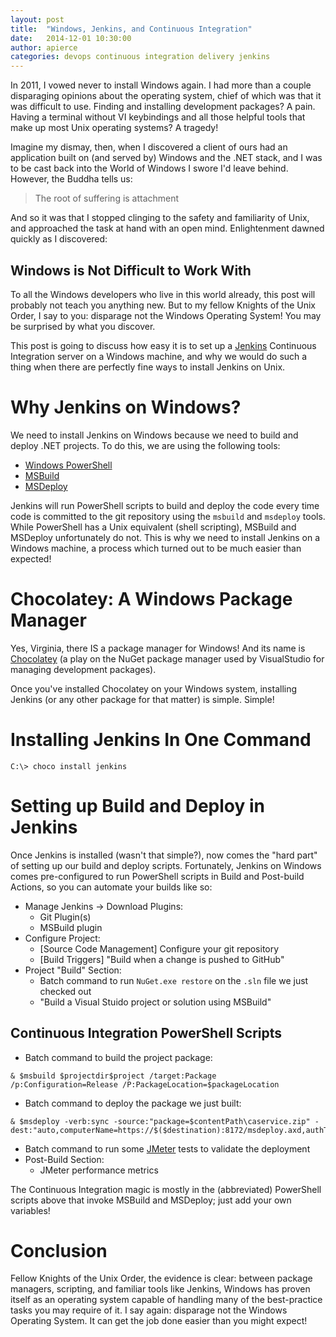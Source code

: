 ```yaml
---
layout: post
title:  "Windows, Jenkins, and Continuous Integration"
date:   2014-12-01 10:30:00
author: apierce
categories: devops continuous integration delivery jenkins
---
```


In 2011, I vowed never to install Windows again. I had more than a couple
disparaging opinions about the operating system, chief of which was that it was
difficult to use. Finding and installing development packages? A pain. Having a
terminal without VI keybindings and all those helpful tools that make up most
Unix operating systems? A tragedy!

Imagine my dismay, then, when I discovered a client of ours had an application
built on (and served by) Windows and the .NET stack, and I was to be cast back
into the World of Windows I swore I'd leave behind. However, the Buddha tells
us:

> The root of suffering is attachment

And so it was that I stopped clinging to the safety and familiarity of Unix,
and approached the task at hand with an open mind. Enlightenment dawned quickly
as I discovered:

## Windows is Not Difficult to Work With

To all the Windows developers who live in this world already, this post will
probably not teach you anything new. But to my fellow Knights of the Unix Order,
I say to you: disparage not the Windows Operating System! You may be surprised
by what you discover.

This post is going to discuss how easy it is to set up a [Jenkins](http://jenkins-ci.org/)
Continuous Integration server on a Windows machine, and why we would do such a
thing when there are perfectly fine ways to install Jenkins on Unix.

# Why Jenkins on Windows?
We need to install Jenkins on Windows because we need to build and deploy .NET
projects. To do this, we are using the following tools:

+ [Windows PowerShell](http://en.wikipedia.org/wiki/Windows_PowerShell)
+ [MSBuild](http://msdn.microsoft.com/en-us/library/wea2sca5%28v=vs.90%29.aspx)
+ [MSDeploy](http://www.iis.net/downloads/microsoft/web-deploy)

Jenkins will run PowerShell scripts to build and deploy the code every time
code is committed to the git repository using the `msbuild` and `msdeploy` tools.
While PowerShell has a Unix equivalent (shell scripting),
MSBuild and MSDeploy unfortunately do not. This is why we need to install
Jenkins on a Windows machine, a process which turned out to be much easier
than expected!

# Chocolatey: A Windows Package Manager
Yes, Virginia, there IS a package manager for Windows! And its name is
[Chocolatey](https://chocolatey.org/) (a play on the NuGet package manager used
by VisualStudio for managing development packages).

Once you've installed Chocolatey on your Windows system, installing Jenkins
(or any other package for that matter) is simple. Simple!

# Installing Jenkins In One Command
```
C:\> choco install jenkins
```

# Setting up Build and Deploy in Jenkins
Once Jenkins is installed (wasn't that simple?), now comes the "hard part" of
setting up our build and deploy scripts. Fortunately, Jenkins on Windows comes
pre-configured to run PowerShell scripts in Build and Post-build Actions, so
you can automate your builds like so:

+ Manage Jenkins -> Download Plugins:
    - Git Plugin(s)
    - MSBuild plugin
+ Configure Project:
    - [Source Code Management] Configure your git repository
    - [Build Triggers] "Build when a change is pushed to GitHub"
+ Project "Build" Section:
    - Batch command to run `NuGet.exe restore` on the `.sln` file we just checked out
    - "Build a Visual Stuido project or solution using MSBuild"

## Continuous Integration PowerShell Scripts
+ Batch command to build the project package:

```
& $msbuild $projectdir$project /target:Package /p:Configuration=Release /P:PackageLocation=$packageLocation
```

+ Batch command to deploy the package we just built:

```
& $msdeploy -verb:sync -source:"package=$contentPath\caservice.zip" -dest:"auto,computerName=https://$($destination):8172/msdeploy.axd,authType=Basic,userName=$username,password='$password'"
```

+ Batch command to run some [JMeter](http://jmeter.apache.org/) tests to validate the deployment
+ Post-Build Section:
    - JMeter performance metrics

The Continuous Integration magic is mostly in the (abbreviated) PowerShell
scripts above that invoke MSBuild and MSDeploy; just add your own variables!

# Conclusion
Fellow Knights of the Unix Order, the evidence is clear: between package managers,
scripting, and familiar tools like Jenkins, Windows has proven itself as an
operating system capable of handling many of the best-practice tasks you may
require of it. I say again: disparage not the Windows Operating System. It can
get the job done easier than you might expect!
